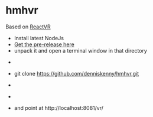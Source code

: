 # hmhvr

Based on [ReactVR](https://github.com/facebook/react-vr)

* Install latest NodeJs
* [Get the pre-release here](https://s3.amazonaws.com/static.oculus.com/reactvr/React_VR_Prerelease.zip)
* unpack it and open a terminal window in that directory
* ~~~~ npm install
* git clone https://github.com/denniskenny/hmhvr.git
* ~~~~ npm install
* ~~~~ npm start
* and point at http://localhost:8081/vr/
